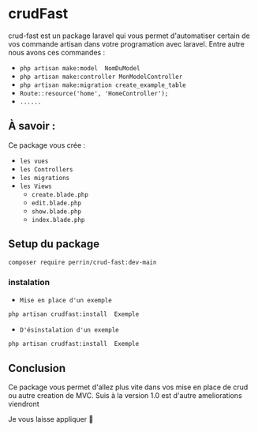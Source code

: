 # crudFast

 crud-fast est un package laravel qui vous permet d'automatiser certain de vos commande artisan dans votre programation avec laravel. Entre autre  nous avons ces commandes : 

- `php artisan make:model  NomDuModel`
- `php artisan make:controller MonModelController`
- `php artisan make:migration create_example_table`
- `Route::resource('home', 'HomeController');`
- `......`


## À savoir : 

Ce package vous crée :

- `les vues`
- `les Controllers`
- `les migrations`
- `les Views`
    - `create.blade.php `
    - `edit.blade.php `
    - `show.blade.php `
    - `index.blade.php `

## Setup du package

```bash
composer require perrin/crud-fast:dev-main
```

### instalation 

- ` Mise en place d'un exemple  `

```bash
php artisan crudfast:install  Exemple
```

- ` D'ésinstalation d'un exemple  `


```bash
php artisan crudfast:install  Exemple
```

## Conclusion
Ce package vous permet d'allez plus vite dans vos mise en place de crud ou autre creation de MVC. Suis à la version 1.0 est d'autre ameliorations viendront


Je vous laisse appliquer 📖

